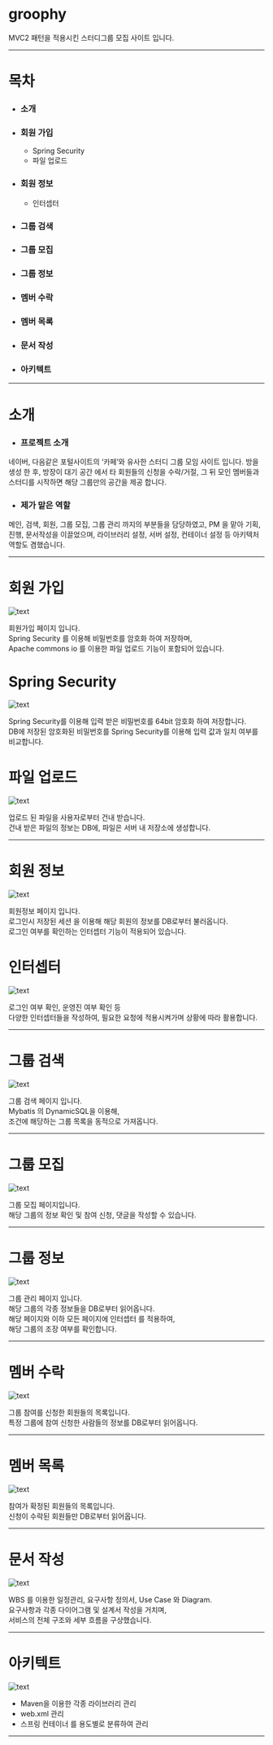 # groophy

MVC2 패턴을 적용시킨 스터디그룹 모집 사이트 입니다.

***


# 목차
- ### 소개
- ### 회원 가입
	- Spring Security
	- 파일 업로드
- ### 회원 정보
	- 인터셉터
- ### 그룹 검색
- ### 그룹 모집
- ### 그룹 정보
- ### 멤버 수락
- ### 멤버 목록
- ### 문서 작성
- ### 아키텍트


***


# 소개

- ### 프로젝트 소개

네이버, 다음같은 포털사이트의 ‘카페’와 유사한 스터디 그룹 모임 사이트 입니다.
방을 생성 한 후, 방장이 대기 공간 에서 타 회원들의 신청을 수락/거절,
그 뒤 모인 멤버들과 스터디를 시작하면 해당 그룹만의 공간을 제공 합니다.

- ### 제가 맡은 역할

메인, 검색, 회원, 그룹 모집, 그룹 관리 까지의 부분들을 담당하였고,
PM 을 맡아 기획, 진행, 문서작성을 이끌었으며,
라이브러리 설정, 서버 설정, 컨테이너 설정 등 아키텍처 역할도 겸했습니다.


***


# 회원 가입

![text](/images/read%20me/join.png "")

회원가입 페이지 입니다.  
Spring Security 를 이용해 비밀번호를 암호화 하여 저장하며,  
Apache commons io 를 이용한 파일 업로드 기능이 포함되어 있습니다. 

# Spring Security

![text](/images/read%20me/spring%20security.png "")

Spring Security를 이용해 입력 받은 비밀번호를 64bit 암호화 하여 저장합니다.  
DB에 저장된 암호화된 비밀번호를 Spring Security를 이용해 입력 값과 일치 여부를 비교합니다.

# 파일 업로드

![text](/images/read%20me/file%20upload.png "")

업로드 된 파일을 사용자로부터 건내 받습니다.   
건내 받은 파일의 정보는 DB에, 파일은 서버 내 저장소에 생성합니다.

***


# 회원 정보

![text](/images/read%20me/member%20info.png "")

회원정보 페이지 입니다.  
로그인시 저장된 세션 을 이용해 해당 회원의 정보를 DB로부터 불러옵니다.  
로그인 여부를 확인하는 인터셉터 기능이 적용되어 있습니다.


# 인터셉터

![text](/images/read%20me/intercept.png "")

로그인 여부 확인, 운영진 여부 확인 등  
다양한 인터셉터들을 작성하여, 필요한 요청에 적용시켜가며 상황에 따라 활용합니다.


***


# 그룹 검색

![text](/images/read%20me/group%20search.png "")

그룹 검색 페이지 입니다.  
Mybatis 의 DynamicSQL을 이용해,  
조건에 해당하는 그룹 목록을 동적으로 가져옵니다.



***


# 그룹 모집

![text](/images/read%20me/group%20incruit.jpg "")

그룹 모집 페이지입니다.  
해당 그룹의 정보 확인 및 참여 신청, 댓글을 작성할 수 있습니다.


***


# 그룹 정보

![text](/images/read%20me/group%20info.png "")

그룹 관리 페이지 입니다.  
해당 그룹의 각종 정보들을 DB로부터 읽어옵니다.  
해당 페이지와 이하 모든 페이지에 인터셉터 를 적용하여,  
해당 그룹의 조장 여부를 확인합니다.


***


# 멤버 수락

![text](/images/read%20me/group%20accept.png "")

그룹 참여를 신청한 회원들의 목록입니다.  
특정 그룹에 참여 신청한 사람들의 정보를 DB로부터 읽어옵니다.


***


# 멤버 목록

![text](/images/read%20me/group%20member.png "")

참여가 확정된 회원들의 목록입니다.  
신청이 수락된 회원들만 DB로부터 읽어옵니다.


***


# 문서 작성

![text](/images/read%20me/document.png "")

WBS 를 이용한 일정관리, 요구사항 정의서, Use Case 와 Diagram.  
요구사항과 각종 다이어그램 및 설계서 작성을 거치며,  
서비스의 전체 구조와 세부 흐름을 구상했습니다.  


***


# 아키텍트

![text](/images/read%20me/arcitect.png "")

- Maven을 이용한 각종 라이브러리 관리  
- web.xml 관리  
- 스프링 컨테이너 를 용도별로 분류하여 관리


***


 
